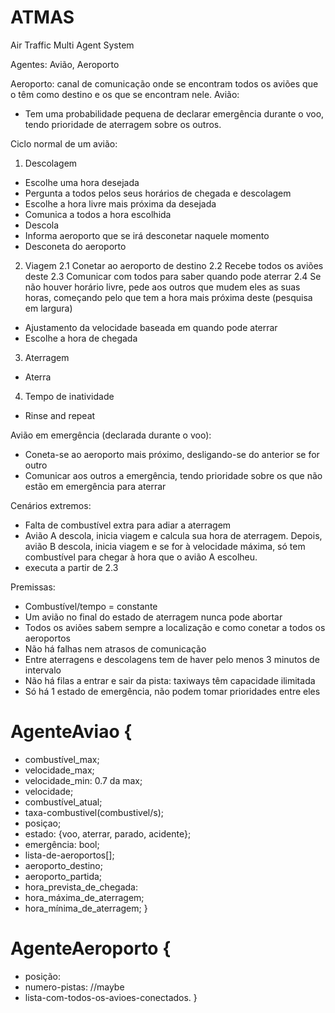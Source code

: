 # ATMAS
Air Traffic Multi Agent System

Agentes: Avião, Aeroporto

Aeroporto: canal de comunicação onde se encontram todos os aviões que o têm como destino e os que se encontram nele.
Avião:
- Tem uma probabilidade pequena de declarar emergência durante o voo, tendo prioridade de aterragem sobre os outros.

Ciclo normal de um avião:
1. Descolagem
- Escolhe uma hora desejada
- Pergunta a todos pelos seus horários de chegada e descolagem
- Escolhe a hora livre mais próxima da desejada
- Comunica a todos a hora escolhida
- Descola
- Informa aeroporto que se irá desconetar naquele momento
- Desconeta do aeroporto
2. Viagem
2.1 Conetar ao aeroporto de destino
2.2 Recebe todos os aviões deste
2.3 Comunicar com todos para saber quando pode aterrar
2.4 Se não houver horário livre, pede aos outros que mudem eles as suas horas, começando pelo que tem a hora mais próxima deste (pesquisa em largura)
- Ajustamento da velocidade baseada em quando pode aterrar
- Escolhe a hora de chegada
3. Aterragem
- Aterra
4. Tempo de inatividade
- Rinse and repeat

Avião em emergência (declarada durante o voo):
- Coneta-se ao aeroporto mais próximo, desligando-se do anterior se for outro
- Comunicar aos outros a emergência, tendo prioridade sobre os que não estão em emergência para aterrar

Cenários extremos:
- Falta de combustível extra para adiar a aterragem
- Avião A descola, inicia viagem e calcula sua hora de aterragem. Depois, avião B descola, inicia viagem e se for à velocidade máxima, só tem combustível para chegar à hora que o avião A escolheu.
- executa a partir de 2.3

 
Premissas:
- Combustível/tempo = constante
- Um avião no final do estado de aterragem nunca pode abortar
- Todos os aviões sabem sempre a localização e como conetar a todos os aeroportos
- Não há falhas nem atrasos de comunicação
- Entre aterragens e descolagens tem de haver pelo menos 3 minutos de intervalo
- Não há filas a entrar e sair da pista: taxiways têm capacidade ilimitada
- Só há 1 estado de emergência, não podem tomar prioridades entre eles

# AgenteAviao {
- combustível_max;
- velocidade_max;
- velocidade_min: 0.7 da max;
- velocidade;
- combustível_atual;
- taxa-combustivel(combustivel/s);
- posiçao;
- estado: {voo, aterrar, parado, acidente};
- emergência: bool;
- lista-de-aeroportos[];
- aeroporto_destino;
- aeroporto_partida;
- hora_prevista_de_chegada:
- hora_máxima_de_aterragem;
- hora_mínima_de_aterragem;
}

# AgenteAeroporto {
- posição:
- numero-pistas: //maybe
- lista-com-todos-os-avioes-conectados.
}
